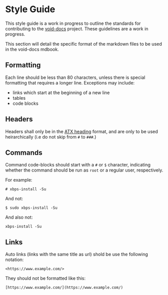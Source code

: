 # Style Guide

This style guide is a work in progress to outline the standards for contributing
to the [void-docs](https://github.com/void-linux/void-docs/) project. These
guidelines are a work in progress.

This section will detail the specific format of the markdown files to be used in
the void-docs mdbook.

## Formatting

Each line should be less than 80 characters, unless there is special formatting
that requires a longer line. Exceptions may include:

- links which start at the beginning of a new line
- tables
- code blocks

## Headers

Headers shall only be in the [ATX
heading](https://github.github.com/gfm/#atx-headings) format, and are only to be
used heirarchically (i.e do not skip from `#` to `###`.)

## Commands

Command code-blocks should start with a `#` or `$` character, indicating whether
the command should be run as `root` or a regular user, respectively.

For example:

```
# xbps-install -Su
```

And not:

```
$ sudo xbps-install -Su
```

And also not:

```
xbps-install -Su
```

## Links

Auto links (links with the same title as url) shold be use the following
notation:

```
<https://www.example.com/>
```

They should not be formatted like this:

```
[https://www.example.com/](https://www.example.com/)
```

